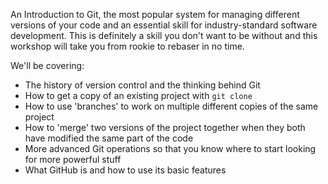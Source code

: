 An Introduction to Git, the most popular system for managing different versions of your code and an essential skill for industry-standard software development. This is definitely a skill you don't want to be without and this workshop will take you from rookie to rebaser in no time. 

We'll be covering:
- The history of version control and the thinking behind Git
- How to get a copy of an existing project with `git clone`
- How to use 'branches' to work on multiple different copies of the same project
- How to 'merge' two versions of the project together when they both have modified the same part of the code
- More advanced Git operations so that you know where to start looking for more powerful stuff
- What GitHub is and how to use its basic features
